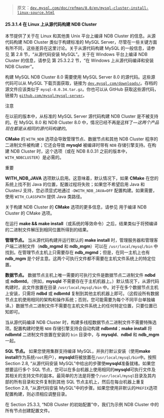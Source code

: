 > 原文：[`dev.mysql.com/doc/refman/8.0/en/mysql-cluster-install-linux-source.html`](https://dev.mysql.com/doc/refman/8.0/en/mysql-cluster-install-linux-source.html)

#### 25.3.1.4 在 Linux 上从源代码构建 NDB Cluster

本节提供了关于在 Linux 和其他类 Unix 平台上编译 NDB Cluster 的信息。从源代码构建 NDB Cluster 类似于构建标准的 MySQL Server，尽管在一些关键方面有所不同，这些差异在这里讨论。关于从源代码构建 MySQL 的一般信息，请参见 第 2.8 节，“从源代码安装 MySQL”。关于在 Windows 平台上编译 NDB Cluster 的信息，请参见 第 25.3.2.2 节，“在 Windows 上从源代码编译和安装 NDB Cluster”。

构建 MySQL NDB Cluster 8.0 需要使用 MySQL Server 8.0 的源代码。这些源代码可以从 MySQL 下载页面获取，链接为 [`dev.mysql.com/downloads/`](https://dev.mysql.com/downloads/)。存档的源文件应该类似于 `mysql-8.0.34.tar.gz`。你也可以从 GitHub 获取这些源代码，链接为 [`github.com/mysql/mysql-server`](https://github.com/mysql/mysql-server)。

注意

在以前的版本中，从标准的 MySQL Server 源代码构建 NDB Cluster 是不被支持的。在 MySQL 8.0 和 NDB Cluster 8.0 中，情况已经不再是这样了—*这两个产品现在都是从相同的源代码构建的*。

**CMake** 的 `WITH_NDB` 选项会导致管理节点、数据节点和其他 NDB Cluster 程序的二进制文件被构建；它还会导致 **mysqld** 被编译时带有 `NDB` 存储引擎支持。在构建 NDB Cluster 时，这个选项（或在 NDB 8.0.31 之前的版本中，`WITH_NDBCLUSTER`）是必需的。

重要

**WITH_NDB_JAVA** 选项默认启用。这意味着，默认情况下，如果 **CMake** 在您的系统上找不到 Java 的位置，配置过程将失败；如果您不希望启用 Java 和 ClusterJ 支持，您必须显式地通过 `-DWITH_NDB_JAVA=OFF` 配置构建。如果需要，使用 `WITH_CLASSPATH` 提供 Java 类路径。

关于构建 NDB Cluster 的 **CMake** 选项的更多信息，请参见 用于编译 NDB Cluster 的 CMake 选项。

在运行 **make && make install**（或系统的等效命令）之后，结果类似于将预编译的二进制文件解压到相同位置所得到的结果。

**管理节点。** 当从源代码构建并运行默认的 **make install** 时，管理服务器和管理客户端二进制文件（**ndb_mgmd** 和 **ndb_mgm**）可以在 `/usr/local/mysql/bin` 中找到。在管理节点主机上只需要存在 **ndb_mgmd**；但是，在同一主机上也有 **ndb_mgm** 是个好主意。这两个可执行文件都不需要在主机文件系统上的特定位置。

**数据节点。** 数据节点主机上唯一需要的可执行文件是数据节点二进制文件 **ndbd** 或 **ndbmtd**。（例如，**mysqld** 不需要存在于主机机器上。）默认情况下，从源代码构建时，此文件放置在目录 `/usr/local/mysql/bin` 中。对于在多个数据节点主机上安装，只需将 **ndbd** 或 **ndbmtd** 复制到其他主机机器上即可。（这假设所有数据节点主机使用相同的架构和操作系统；否则，您可能需要为每个不同平台单独编译。）数据节点二进制文件不需要在主机文件系统上的任何特定位置，只要位置已知即可。

当从源代码编译 NDB Cluster 时，构建多线程数据节点二进制文件不需要特殊选项。配置构建时使用 `NDB` 存储引擎支持会自动构建 **ndbmtd**；**make install** 将 **ndbmtd** 二进制文件放置在安装的 `bin` 目录中，与 **mysqld**、**ndbd** 和 **ndb_mgm** 一起。

**SQL 节点。** 如果您使用集群支持编译 MySQL，并执行默认安装（使用**make install**作为系统`root`用户），**mysqld**将被放置在`/usr/local/mysql/bin`中。按照 Section 2.8, “从源代码安装 MySQL”中给出的步骤使**mysqld**准备就绪。如果您想要运行多个 SQL 节点，您可以在多台机器上使用相同的**mysqld**可执行文件及其相关的支持文件的副本。最简单的方法是将整个`/usr/local/mysql`目录及其内部的所有目录和文件复制到其他 SQL 节点主机上，然后在每台机器上重复 Section 2.8, “从源代码安装 MySQL”中的步骤。如果您使用非默认的`PREFIX`选项配置构建，则必须相应调整目录。

在 Section 25.3.3, “NDB Cluster 的初始配置”中，我们为示例 NDB Cluster 中的所有节点创建配置文件。
